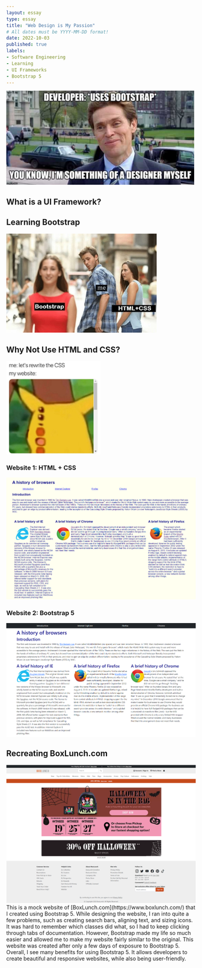 ```yaml
---
layout: essay
type: essay
title: "Web Design is My Passion"
# All dates must be YYYY-MM-DD format!
date: 2022-10-03
published: true
labels:
- Software Engineering
- Learning
- UI Frameworks
- Bootstrap 5
---
```


<div class="text-center p-4">
  <img width="500px" img class="img-fluid" src="../img/ui-frameworks/osborn.jpg">
</div>

## What is a UI Framework?



## Learning Bootstrap 



<div class="text-center p-4">
    <img width="400px" img class="img-fluid" src="../img/ui-frameworks/bhc.jpg">
</div>

## Why Not Use HTML and CSS?



<div class="text-center p-4">
    <img width="250px" img class="img-fluid" src="../img/ui-frameworks/pikachu.png">
</div>

### Website 1: HTML + CSS
<div class="text-center p-4">
    <img width="600px" img class="img-fluid" src="../img/ui-frameworks/HTML+CSS.png">
</div>

### Website 2: Bootstrap 5
<div class="text-center p-4">
    <img width="600px" img class="img-fluid" src="../img/ui-frameworks/Bootstrap.png">
</div>

## Recreating BoxLunch.com
<div class="text-center p-4">
    <img width="700px" img class="img-fluid" src="../img/ui-frameworks/replica-site.png">
</div>
This is a mock website of [BoxLunch.com](https://www.boxlunch.com/) that I created using Bootstrap 5. While designing the website, I ran into quite a few problems, such as creating search bars, aligning text, and sizing icons. It was hard to remember which classes did what, so I had to keep clicking through tabs of documentation. However, Bootstrap made my life so much easier and allowed me to make my website fairly similar to the original. This website was created after only a few days of exposure to Bootstrap 5. Overall, I see many benefits for using Bootstrap 5. It allows developers to create beautiful and responsive websites, while also being user-friendly.
